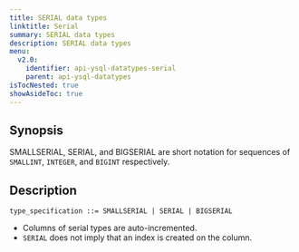```yaml
---
title: SERIAL data types
linktitle: Serial
summary: SERIAL data types
description: SERIAL data types
menu:
  v2.0:
    identifier: api-ysql-datatypes-serial
    parent: api-ysql-datatypes
isTocNested: true
showAsideToc: true
---
```


## Synopsis

SMALLSERIAL, SERIAL, and BIGSERIAL are short notation for sequences of `SMALLINT`, `INTEGER`, and `BIGINT` respectively.

## Description

```
type_specification ::= SMALLSERIAL | SERIAL | BIGSERIAL
```

- Columns of serial types are auto-incremented.
- `SERIAL` does not imply that an index is created on the column.
